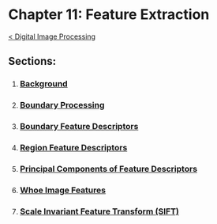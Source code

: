 # Chapter 11: Feature Extraction
[< Digital Image Processing](../README.md)

## Sections:

1. ### [Background](./11.1_Background.ipynb)
2. ### [Boundary Processing](./11.2_Boundary-Processing.ipynb)
3. ### [Boundary Feature Descriptors](./11.3_Boundary-Feature-Descriptors.ipynb)
4. ### [Region Feature Descriptors](./11.4_Region-Feature-Descriptors.ipynb)
5. ### [Principal Components of Feature Descriptors](./11.5_Principal-Components-of-Feature-Descriptors.ipynb)
6. ### [Whoe Image Features](./11.6_Whole-Image-Features.ipynb)
7. ### [Scale Invariant Feature Transform (SIFT)](./11.7_Scale-Invariant-Feature-Transform-(SIFT).ipynb)